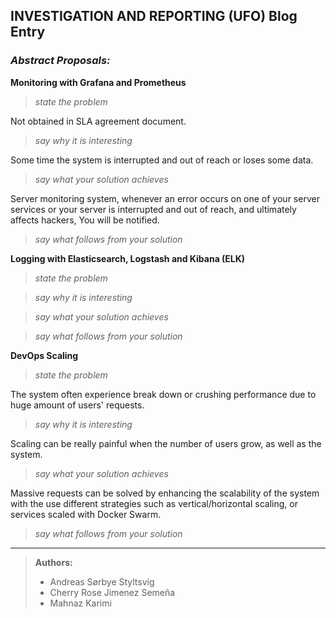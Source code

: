 ## INVESTIGATION AND REPORTING (UFO) Blog Entry


### _Abstract Proposals:_
**Monitoring with Grafana and Prometheus**

> _state the problem_ <br>

Not obtained in SLA agreement document.

> _say why it is interesting_ <br>

 Some time the system is interrupted and out of reach or loses some data.

> _say what your solution achieves_ <br>

Server monitoring system, whenever an error occurs on one of your server services or your server is interrupted and out of reach, and ultimately affects hackers, You will be notified.


> _say what follows from your solution_ <br>



**Logging with Elasticsearch, Logstash and Kibana (ELK)**

> _state the problem_ <br>


> _say why it is interesting_ <br>


> _say what your solution achieves_ <br>


> _say what follows from your solution_ <br>



**DevOps Scaling**

> _state the problem_ <br>

The system often experience break down or crushing performance due to huge amount of users' requests.

> _say why it is interesting_ <br>

Scaling can be really painful when the number of users grow, as well as the system.

> _say what your solution achieves_ <br>

Massive requests can be solved by enhancing the scalability of the system with the use different strategies such as vertical/horizontal scaling, or services scaled with Docker Swarm.

> _say what follows from your solution_ <br>


***
> **Authors:**
> - Andreas Sørbye Styltsvig
> - Cherry Rose Jimenez Semeña
> - Mahnaz Karimi
